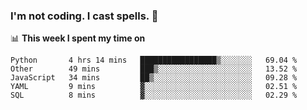 ### I'm not coding. I cast spells. 🎩

📊 **This week I spent my time on**
<!--START_SECTION:waka-->
```text
Python       4 hrs 14 mins   █████████████████▒░░░░░░░   69.04 % 
Other        49 mins         ███▒░░░░░░░░░░░░░░░░░░░░░   13.52 % 
JavaScript   34 mins         ██▒░░░░░░░░░░░░░░░░░░░░░░   09.28 % 
YAML         9 mins          ▓░░░░░░░░░░░░░░░░░░░░░░░░   02.51 % 
SQL          8 mins          ▓░░░░░░░░░░░░░░░░░░░░░░░░   02.29 % 
```
<!--END_SECTION:waka-->
